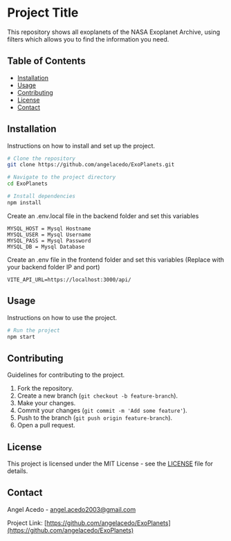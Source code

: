 # Project Title

This repository shows all exoplanets of the NASA Exoplanet Archive, using filters which allows you to find the information you need.

## Table of Contents

- [Installation](#installation)
- [Usage](#usage)
- [Contributing](#contributing)
- [License](#license)
- [Contact](#contact)

## Installation

Instructions on how to install and set up the project.

```bash
# Clone the repository
git clone https://github.com/angelacedo/ExoPlanets.git

# Navigate to the project directory
cd ExoPlanets

# Install dependencies
npm install
```


Create an .env.local file in the backend folder and set this variables
````
MYSQL_HOST = Mysql Hostname
MYSQL_USER = Mysql Username
MYSQL_PASS = Mysql Password
MYSQL_DB = Mysql Database
`````

Create an .env file in the frontend folder and set this variables (Replace with your backend folder IP and port)
````
VITE_API_URL=https://localhost:3000/api/
`````


## Usage

Instructions on how to use the project.

```bash
# Run the project
npm start
```

## Contributing

Guidelines for contributing to the project.

1. Fork the repository.
2. Create a new branch (`git checkout -b feature-branch`).
3. Make your changes.
4. Commit your changes (`git commit -m 'Add some feature'`).
5. Push to the branch (`git push origin feature-branch`).
6. Open a pull request.

## License

This project is licensed under the MIT License - see the [LICENSE](LICENSE) file for details.

## Contact

Angel Acedo - [angel.acedo2003@gmail.com](mailto:angel.acedo2003@gmail.com)

Project Link: [https://github.com/angelacedo/ExoPlanets](https://github.com/angelacedo/ExoPlanets)